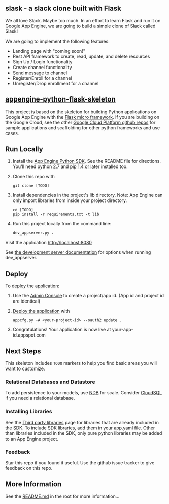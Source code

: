 ## slask - a slack clone built with Flask

We all love Slack.  Maybe too much.  In an effort to learn Flask and run it on Google App Engine, we are going to build a simple clone of Slack called Slask!

We are going to implement the following features:

* Landing page with "coming soon!"
* Rest API framework to create, read, update, and delete resources
* Sign Up / Login functionality
* Create channel functionality
* Send message to channel
* Register/Enroll for a channel
* Unregister/Drop enrollment for a channel


## [appengine-python-flask-skeleton](https://github.com/GoogleCloudPlatform/appengine-python-flask-skeleton)
This project is based on the skeleton for building Python applications on Google App Engine with the
[Flask micro framework](http://flask.pocoo.org).  If you are building on the Google Cloud, see the other [Google Cloud Platform github
repos](https://github.com/GoogleCloudPlatform) for sample applications and
scaffolding for other python frameworks and use cases.

## Run Locally
1. Install the [App Engine Python SDK](https://developers.google.com/appengine/downloads).
See the README file for directions. You'll need python 2.7 and [pip 1.4 or later](http://www.pip-installer.org/en/latest/installing.html) installed too.

2. Clone this repo with

   ```
   git clone [TODO]
   ```
3. Install dependencies in the project's lib directory.
   Note: App Engine can only import libraries from inside your project directory.

   ```
   cd [TODO]
   pip install -r requirements.txt -t lib
   ```
4. Run this project locally from the command line:

   ```
   dev_appserver.py .
   ```

Visit the application [http://localhost:8080](http://localhost:8080)

See [the development server documentation](https://developers.google.com/appengine/docs/python/tools/devserver)
for options when running dev_appserver.

## Deploy
To deploy the application:

1. Use the [Admin Console](https://appengine.google.com) to create a
   project/app id. (App id and project id are identical)
1. [Deploy the
   application](https://developers.google.com/appengine/docs/python/tools/uploadinganapp) with

   ```
   appcfg.py -A <your-project-id> --oauth2 update .
   ```
1. Congratulations!  Your application is now live at your-app-id.appspot.com

## Next Steps
This skeleton includes `TODO` markers to help you find basic areas you will want
to customize.

### Relational Databases and Datastore
To add persistence to your models, use
[NDB](https://developers.google.com/appengine/docs/python/ndb/) for
scale.  Consider
[CloudSQL](https://developers.google.com/appengine/docs/python/cloud-sql)
if you need a relational database.

### Installing Libraries
See the [Third party
libraries](https://developers.google.com/appengine/docs/python/tools/libraries27)
page for libraries that are already included in the SDK.  To include SDK
libraries, add them in your app.yaml file. Other than libraries included in
the SDK, only pure python libraries may be added to an App Engine project.

### Feedback
Star this repo if you found it useful. Use the github issue tracker to give
feedback on this repo.

## More Information
See the [README.md](/README.md) in the root for more information...